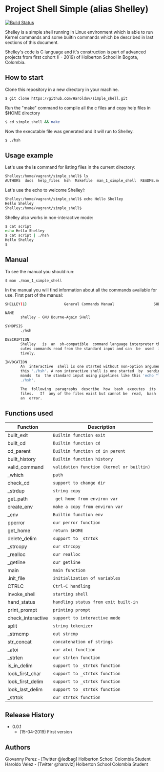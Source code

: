 # Project Shell Simple (alias Shelley)

[![Build Status](https://travis-ci.org/joemccann/dillinger.svg?branch=master)](https://travis-ci.org/joemccann/dillinger)

Shelley is a simple shell running in Linux environment which is able to run Kernel commands and some builtin commands 
which be described in last sections of this document.

Shelley's code is C language and it's construction is part of advanced projects from first cohort (I - 2019) of Holberton School in Bogota, Colombia.

## How to start

Clone this repository in a new directory in your machine. 

```sh
$ git clone https://github.com/Haroldov/simple_shell.git
```

Run the "make" command to compile all the c files and copy help files in $HOME directory

```sh
$ cd simple_shell && make
```

Now the executable file <hsh> was generated and it will run to Shelley.
   
```sh
$ ./hsh
```

## Usage example

Let's use the <b>ls</b> command for listing files in the current directory:

```sh
Shelley:/home/vagrant/simple_shell$ ls
AUTHORS  docs  help_files  hsh	Makefile  man_1_simple_shell  README.md  source
```

Let's use the echo to welcome Shelley!:

```sh
Shelley:/home/vagrant/simple_shell$ echo Hello Shelley
Hello Shelley
Shelley:/home/vagrant/simple_shell$ 
```

Shelley also works in non-interactive mode:

```sh
$ cat script
echo Hello Shelley
$ cat script | ./hsh
Hello Shelley
$
```

## Manual

To see the manual you should run:

```sh
$ man ./man_1_simple_shell
```

In the manual you will find information about all the commands available for use. First part of the manual:

```sh
SHELLEY(1)                 General Commands Manual                  SHELLEY(1)

NAME
       shelley - GNU Bourne-Again SHell

SYNOPSIS
       ./hsh

DESCRIPTION
       Shelley   is  an  sh-compatible  command language interpreter that exe‐
       cutes commands read from the standard input and can  be  used  interac‐
       tively.

INVOCATION
       An  interactive  shell is one started without non-option arguments like
       this './hsh'. A non interactive shell is one started  by  sending  com‐
       mands  to  the standard input using pipelines like this 'echo "ls -l" |
       ./hsh'.

       The  following  paragraphs  describe  how  bash  executes  its  startup
       files.   If  any of the files exist but cannot be  read,  bash  reports
       an  error.

```

## Functions used

| Function | Description |
| ------ | ------ |
| built_exit | `Builtin function exit` |
| built_cd | `Builtin function cd` |
| cd_parent | `Builtin function cd in parent` |
| built_history | `Builtin function history `  |
| valid_command | `validation function (kernel or builtin)` |
| \_which | `path` |
| check_cd | `support to change dir` |
| \_strdup | `string copy` |
| get_path | ` get home from environ var`  |
| create_env | `make a copy from environ var` |
| \_env | `Builtin function env` |
| pperror | `our perror function` |
| get_home | `return $HOME` |
| delete_delim | `support to _strtok`  |
| \_strcopy | `our strcopy` |
| \_realloc | `our realloc` |
| \_getline | `our getline` |
| main | `main function` |
| .init_file | `initialization of variables`  |
| CTRLC | `Ctrl-C handling` |
| invoke_shell | `starting shell` |
| hand_status | `handling status from exit built-in` |
| print_prompt | `printing prompt ` |
| check_interactive | `support to interactive mode` |
| split | `string tokenizer`  |
| \_strncmp | `out strcmp` |
| str_concat | `concatenation of strings` |
| \_atoi | `our atoi function` |
| \_strlen | `our strlen function` |
| is_in_delim | `support to _strtok function` |
| look_first_char | `support to _strtok function`  |
| look_first_delim | `support to _strtok function` |
| look_last_delim | `support to _strtok function` |
| \_strtok | `our strtok function` |

## Release History

* 0.0.1
    * (15-04-2019) First version

## Authors

Giovanny Perez - [Twitter @ledbag] Holberton School Colombia Student
Haroldo Velez - [Twitter @harovlz] Holberton School Colombia Student
